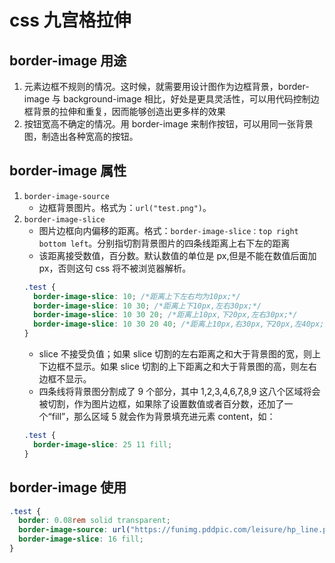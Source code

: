 # css 九宫格拉伸

## border-image 用途

1. 元素边框不规则的情况。这时候，就需要用设计图作为边框背景，border-image 与 background-image 相比，好处是更具灵活性，可以用代码控制边框背景的拉伸和重复，因而能够创造出更多样的效果
2. 按钮宽高不确定的情况。用 border-image 来制作按钮，可以用同一张背景图，制造出各种宽高的按钮。

## border-image 属性

1. `border-image-source`
   - 边框背景图片。格式为：`url("test.png")`。
2. `border-image-slice`
   - 图片边框向内偏移的距离。格式：`border-image-slice：top right bottom left`。分别指切割背景图片的四条线距离上右下左的距离
   - 该距离接受数值，百分数。默认数值的单位是 px,但是不能在数值后面加 px，否则这句 css 将不被浏览器解析。
   ```css
   .test {
     border-image-slice: 10; /*距离上下左右均为10px;*/
     border-image-slice: 10 30; /*距离上下10px,左右30px;*/
     border-image-slice: 10 30 20; /*距离上10px,下20px,左右30px;*/
     border-image-slice: 10 30 20 40; /*距离上10px,右30px,下20px,左40px;*/
   }
   ```
   - slice 不接受负值；如果 slice 切割的左右距离之和大于背景图的宽，则上下边框不显示。如果 slice 切割的上下距离之和大于背景图的高，则左右边框不显示。
   - 四条线将背景图分割成了 9 个部分，其中 1,2,3,4,6,7,8,9 这八个区域将会被切割，作为图片边框，如果除了设置数值或者百分数，还加了一个“fill”，那么区域 5 就会作为背景填充进元素 content，如：
   ```css
   .test {
     border-image-slice: 25 11 fill;
   }
   ```

## border-image 使用

```css
.test {
  border: 0.08rem solid transparent;
  border-image-source: url("https://funimg.pddpic.com/leisure/hp_line.png.slim.png");
  border-image-slice: 16 fill;
}
```
